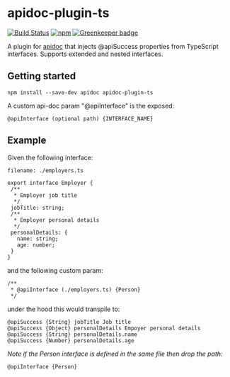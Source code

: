 # apidoc-plugin-ts

[![Build Status](https://travis-ci.org/tgreyuk/apidoc-plugin-ts.svg?branch=master)](https://travis-ci.org/tgreyuk/typedoc-plugin-markdown)
[![npm](https://img.shields.io/npm/v/apidoc-plugin-ts.svg)](https://www.npmjs.com/package/typedoc-plugin-markdown)
[![Greenkeeper badge](https://badges.greenkeeper.io/tgreyuk/apidoc-plugin-ts.svg)](https://greenkeeper.io/)

A plugin for [apidoc](https://www.npmjs.com/package/apidoc) that injects @apiSuccess properties from TypeScript interfaces.
Supports extended and nested interfaces.

## Getting started

```
npm install --save-dev apidoc apidoc-plugin-ts
```

A custom api-doc param "@apiInterface" is the exposed:

```
@apiInterface (optional path) {INTERFACE_NAME}
 ```



 ## Example

Given the following interface:

 ```
filename: ./employers.ts

export interface Employer {
  /**
   * Employer job title
   */
  jobTitle: string;
  /**
   * Employer personal details
   */
  personalDetails: {
    name: string;
    age: number;
  }
}
```

and the following custom param:

```
/**
 * @apiInterface (./employers.ts) {Person}
 */
 ```

 under the hood this would transpile to:

 ```
 @apiSuccess {String} jobTitle Job title
 @apiSuccess {Object} personalDetails Empoyer personal details
 @apiSuccess {String} personalDetails.name 
 @apiSuccess {Number} personalDetails.age 
```

 *Note if the Person interface is defined in the same file then drop the path:*

 ```
 @apiInterface {Person}
  ```

